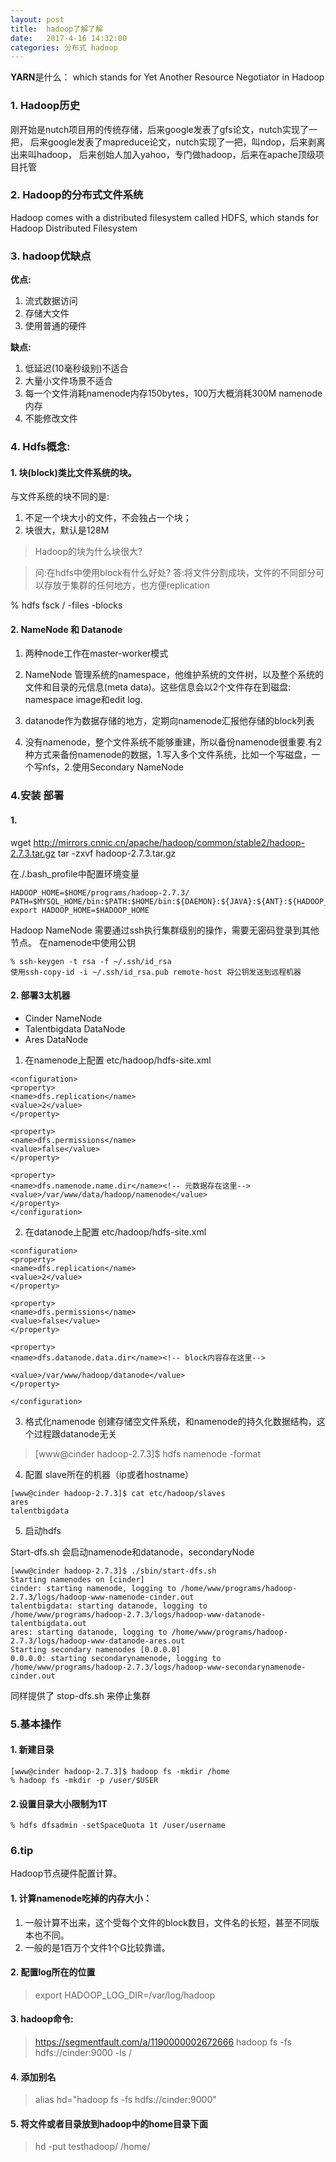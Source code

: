 ```yaml
---
layout: post
title:  hadoop了解了解
date:   2017-4-16 14:32:00
categories: 分布式 hadoop
---
```


**YARN**是什么： which stands for Yet Another Resource Negotiator in Hadoop

### 1. Hadoop历史
刚开始是nutch项目用的传统存储，后来google发表了gfs论文，nutch实现了一把，
后来google发表了mapreduce论文，nutch实现了一把，叫ndop，后来剥离出来叫hadoop，
后来创始人加入yahoo，专门做hadoop，后来在apache顶级项目托管

### 2. Hadoop的分布式文件系统
Hadoop comes with a distributed filesystem called HDFS, which stands for Hadoop
Distributed Filesystem

### 3. hadoop优缺点
**优点:**
1. 流式数据访问
2. 存储大文件
3. 使用普通的硬件

**缺点:**
1. 低延迟(10毫秒级别)不适合
2. 大量小文件场景不适合 
3. 每一个文件消耗namenode内存150bytes，100万大概消耗300M namenode内存
4. 不能修改文件

### 4. Hdfs概念:
#### 1. 块(block)类比文件系统的块。
与文件系统的块不同的是:
1. 不足一个块大小的文件，不会独占一个块；
2. 块很大，默认是128M
>Hadoop的块为什么块很大?

>问:在hdfs中使用block有什么好处? 
>答:将文件分割成块，文件的不同部分可以存放于集群的任何地方，也方便replication

% hdfs fsck / -files -blocks

#### 2. NameNode 和 Datanode
1. 两种node工作在master-worker模式
2. NameNode 管理系统的namespace，他维护系统的文件树，以及整个系统的文件和目录的元信息(meta data)。这些信息会以2个文件存在到磁盘: namespace image和edit log.

3. datanode作为数据存储的地方，定期向namenode汇报他存储的block列表
4. 没有namenode，整个文件系统不能够重建，所以备份namenode很重要.有2种方式来备份namenode的数据，1.写入多个文件系统，比如一个写磁盘，一个写nfs，2.使用Secondary NameNode




### 4.安装 部署

#### 1.
wget http://mirrors.cnnic.cn/apache/hadoop/common/stable2/hadoop-2.7.3.tar.gz
tar -zxvf hadoop-2.7.3.tar.gz 

在./.bash_profile中配置环境变量
```
HADOOP_HOME=$HOME/programs/hadoop-2.7.3/
PATH=$MYSQL_HOME/bin:$PATH:$HOME/bin:${DAEMON}:${JAVA}:${ANT}:${HADOOP_HOME}/bin
export HADOOP_HOME=$HADOOP_HOME
```

Hadoop NameNode 需要通过ssh执行集群级别的操作，需要无密码登录到其他节点。
在namenode中使用公钥
```
% ssh-keygen -t rsa -f ~/.ssh/id_rsa
使用ssh-copy-id -i ~/.ssh/id_rsa.pub remote-host 将公钥发送到远程机器
```

#### 2. 部署3太机器
* Cinder             NameNode
* Talentbigdata  DataNode
* Ares                DataNode

1. 在namenode上配置 etc/hadoop/hdfs-site.xml 

```
<configuration>
<property>
<name>dfs.replication</name>
<value>2</value>
</property>

<property>
<name>dfs.permissions</name>
<value>false</value>
</property>

<property>
<name>dfs.namenode.name.dir</name><!-- 元数据存在这里-->
<value>/var/www/data/hadoop/namenode</value>
</property>
</configuration>
```

2. 在datanode上配置 etc/hadoop/hdfs-site.xml 

```
<configuration>
<property>
<name>dfs.replication</name>
<value>2</value>
</property>

<property>
<name>dfs.permissions</name>
<value>false</value>
</property>

<property>
<name>dfs.datanode.data.dir</name><!-- block内容存在这里-->

<value>/var/www/hadoop/datanode</value>
</property>

</configuration>

```

3. 格式化namenode 创建存储空文件系统，和namenode的持久化数据结构，这个过程跟datanode无关
>[www@cinder hadoop-2.7.3]$ hdfs namenode -format

4. 配置 slave所在的机器（ip或者hostname）
```
[www@cinder hadoop-2.7.3]$ cat etc/hadoop/slaves
ares
talentbigdata
```
5. 启动hdfs

Start-dfs.sh 会启动namenode和datanode，secondaryNode

```
[www@cinder hadoop-2.7.3]$ ./sbin/start-dfs.sh
Starting namenodes on [cinder]
cinder: starting namenode, logging to /home/www/programs/hadoop-2.7.3/logs/hadoop-www-namenode-cinder.out
talentbigdata: starting datanode, logging to /home/www/programs/hadoop-2.7.3/logs/hadoop-www-datanode-talentbigdata.out
ares: starting datanode, logging to /home/www/programs/hadoop-2.7.3/logs/hadoop-www-datanode-ares.out
Starting secondary namenodes [0.0.0.0]
0.0.0.0: starting secondarynamenode, logging to /home/www/programs/hadoop-2.7.3/logs/hadoop-www-secondarynamenode-cinder.out

```


同样提供了 stop-dfs.sh 来停止集群

### 5.基本操作
#### 1. 新建目录

```
[www@cinder hadoop-2.7.3]$ hadoop fs -mkdir /home
% hadoop fs -mkdir -p /user/$USER
```

#### 2.设置目录大小限制为1T

```
% hdfs dfsadmin -setSpaceQuota 1t /user/username
```



### 6.tip
Hadoop节点硬件配置计算。

#### 1. 计算namenode吃掉的内存大小：
1. 一般计算不出来，这个受每个文件的block数目，文件名的长短，甚至不同版本也不同。
2. 一般的是1百万个文件1个G比较靠谱。

#### 2. 配置log所在的位置
>export HADOOP_LOG_DIR=/var/log/hadoop

#### 3. hadoop命令:
>https://segmentfault.com/a/1190000002672666
>hadoop fs -fs hdfs://cinder:9000  -ls /

#### 4. 添加别名
>alias hd="hadoop fs -fs hdfs://cinder:9000"

#### 5. 将文件或者目录放到hadoop中的home目录下面
>hd -put testhadoop/  /home/

